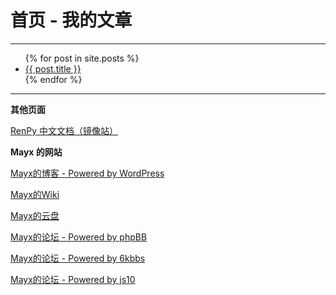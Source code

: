 # 首页 - 我的文章

 * * *

<ul>
  {% for post in site.posts %}
    <li>
      <a href="{{ post.url }}">{{ post.title }}</a>
    </li>
  {% endfor %}
</ul>

 * * *
 
**其他页面** 
 
 [RenPy 中文文档（镜像站）](./RenPy_Docs_CHS/RenPy/)   

**Mayx 的网站**
 
[Mayx的博客 - Powered by WordPress](http://mayx.my-board.org/)   

[Mayx的Wiki](http://mayxwiki.my-style.in/)   

[Mayx的云盘](http://mayxdisk.is-best.net/)   

[Mayx的论坛 - Powered by phpBB](http://mayxbbs.my-board.org/)   

[Mayx的论坛 - Powered by 6kbbs](http://mayx.poorwebmaster.com/)   

[Mayx的论坛 - Powered by js10](http://mayx.3vcm.net/)   

